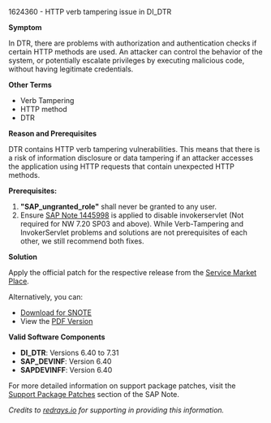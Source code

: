 1624360 - HTTP verb tampering issue in DI_DTR

**Symptom**

In DTR, there are problems with authorization and authentication checks if certain HTTP methods are used. An attacker can control the behavior of the system, or potentially escalate privileges by executing malicious code, without having legitimate credentials.

**Other Terms**
- Verb Tampering
- HTTP method
- DTR

**Reason and Prerequisites**

DTR contains HTTP verb tampering vulnerabilities. This means that there is a risk of information disclosure or data tampering if an attacker accesses the application using HTTP requests that contain unexpected HTTP methods.

**Prerequisites:**
1. **"SAP_ungranted_role"** shall never be granted to any user.
2. Ensure [SAP Note 1445998](https://me.sap.com/notes/1445998) is applied to disable invokerservlet (Not required for NW 7.20 SP03 and above). While Verb-Tampering and InvokerServlet problems and solutions are not prerequisites of each other, we still recommend both fixes.

**Solution**

Apply the official patch for the respective release from the [Service Market Place](https://me.sap.com/notes/1624360).

Alternatively, you can:
- [Download for SNOTE](https://notesdownloads.sap.com/note/0040000017298042017)
- View the [PDF Version](https://userapps.support.sap.com/sap/support/sfm/notes/print/0001624360?language=en-US&token=154F665D970AD936087CE6050DB6BEEC)

**Valid Software Components**
- **DI_DTR**: Versions 6.40 to 7.31
- **SAP_DEVINF**: Version 6.40
- **SAPDEVINFF**: Version 6.40

For more detailed information on support package patches, visit the [Support Package Patches](https://me.sap.com/notes/1624360) section of the SAP Note.

*Credits to [redrays.io](https://redrays.io) for supporting in providing this information.*